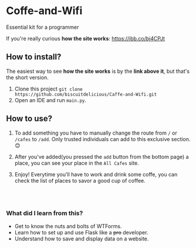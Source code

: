 # Coffe-and-Wifi
Essential kit for a programmer

If you're really curious **how the site works**: https://ibb.co/bj4CPJt

## How to install?

The easiest way to see **how the site works** is by the **link above it**, but that's the short version.

1. Clone this project `git clone https://github.com/biscuitdelicious/Caffe-and-Wifi.git`
2. Open an IDE and run `main.py`.

## How to use?

1. To add something you have to manually change the route from `/` or `/cafes` to `/add`. Only trusted individuals can add to this exclusive   section. 😊

2. After you've added(you pressed the `add` button from the bottom page) a place, you can see your place in the `All Cafes` site.

3. Enjoy! Everytime you'll have to work and drink some coffe, you can check the list of places to savor a good cup of coffee. 


<br> <br>

### What did I learn from this?  

* Get to know the nuts and bolts of WTForms.
* Learn how to set up and use Flask like a ~~pro~~ developer.
* Understand how to save and display data on a website.
